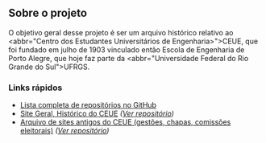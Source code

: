 ## Sobre o projeto

O objetivo geral desse projeto é ser um arquivo histórico relativo ao
<abbr="Centro dos Estudantes Universitários de Engenharia>">CEUE</abbr>, que foi
fundado em julho de 1903 vinculado então Escola de Engenharia de Porto Alegre,
que hoje faz parte da
<abbr="Universidade Federal do Rio Grande do Sul">UFRGS</abbr>.


### Links rápidos

- [Lista completa de repositórios no GitHub](https://github.com/ceue)
- [Site Geral, Histórico do CEUE](https://ceue.github.io/) _([Ver repositório](https://github.com/ceue/ceue.github.io))_
- [Arquivo de sites antigos do CEUE (gestões, chapas, comissões eleitorais)](https://ceue.github.io/site-antigo) _([Ver repositório](https://github.com/ceue/site-antigo))_



<!--

_Aviso: conteúdo abaixo  meramente ilustrativo para prever o layout visual_

You can use the [editor on GitHub](https://github.com/ceue/ceue.github.io/edit/master/index.md) to maintain and preview the content for your website in Markdown files.

Whenever you commit to this repository, GitHub Pages will run [Jekyll](https://jekyllrb.com/) to rebuild the pages in your site, from the content in your Markdown files.

### Markdown

Markdown is a lightweight and easy-to-use syntax for styling your writing. It includes conventions for

```markdown
Syntax highlighted code block

# Header 1
## Header 2
### Header 3

- Bulleted
- List

1. Numbered
2. List

**Bold** and _Italic_ and `Code` text

[Link](url) and ![Image](src)
```

For more details see [GitHub Flavored Markdown](https://guides.github.com/features/mastering-markdown/).

### Jekyll Themes

Your Pages site will use the layout and styles from the Jekyll theme you have selected in your [repository settings](https://github.com/ceue/ceue.github.io/settings). The name of this theme is saved in the Jekyll `_config.yml` configuration file.

### Support or Contact

Having trouble with Pages? Check out our [documentation](https://help.github.com/categories/github-pages-basics/) or [contact support](https://github.com/contact) and we’ll help you sort it out.


-->